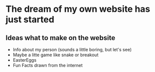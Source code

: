 # The dream of my own website has just started

## Ideas what to make on the website
- Info about my person (sounds a little boring, but let's see)
- Maybe a litte game like snake or breakout
- EasterEggs
- Fun Facts drawn from the internet
